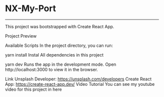 # NX-My-Port
----------------------------------------------------------


This project was bootstrapped with Create React App.

Project Preview

Available Scripts
In the project directory, you can run:

yarn install
Instal All dependencies in this project

yarn dev
Runs the app in the development mode.
Open http://localhost:3000 to view it in the browser.

Link
Unsplash Developer: https://unsplash.com/developers
Create React App: https://create-react-app.dev/
Video Tutorial
You can see my youtube video for this project in here
